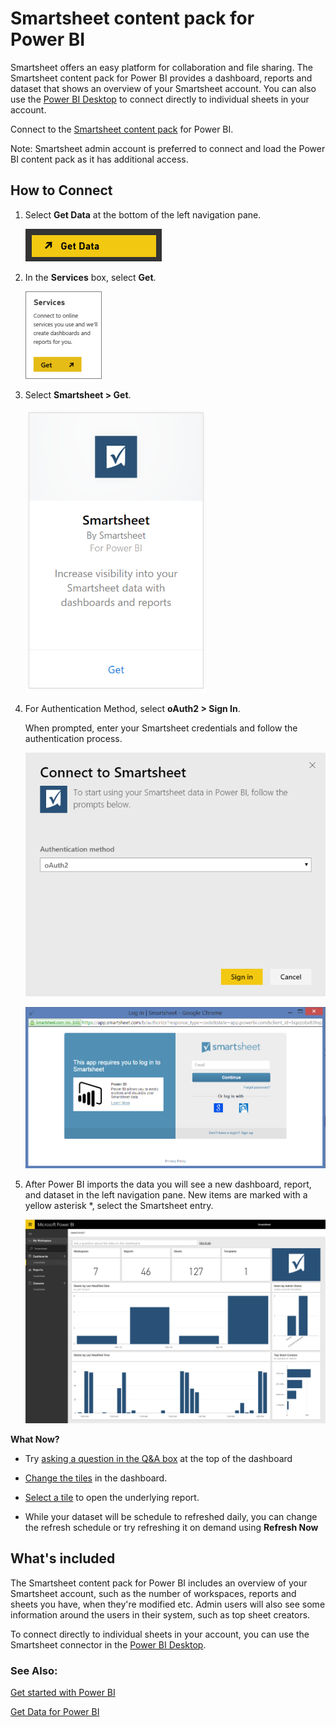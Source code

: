 ﻿<properties 
   pageTitle="Smartsheet content pack"
   description="Smartsheet content pack for Power BI"
   services="powerbi" 
   documentationCenter="" 
   authors=”joeshoukry” 
   manager="mblythe" 
   backup=""
   editor=""
   tags=""
   qualityFocus="no"
   qualityDate=""/>
 
<tags
   ms.service="powerbi"
   ms.devlang="NA"
   ms.topic="article"
   ms.tgt_pltfrm="NA"
   ms.workload="powerbi"
   ms.date="08/29/2016"
   ms.author=”yshoukry”/>
   
# Smartsheet content pack for Power&nbsp;BI

Smartsheet offers an easy platform for collaboration and file sharing. The Smartsheet content pack for Power BI provides a dashboard, reports and dataset that shows an overview of your Smartsheet account. You can also use the [Power BI Desktop](powerbi-desktop-connect-to-data.md) to connect directly to individual sheets in your account. 

Connect to the [Smartsheet content pack](https://app.powerbi.com/groups/me/getdata/services/smartsheet) for Power BI.

Note: Smartsheet admin account is preferred to connect and load the Power BI content pack as it has additional access. 

## How to Connect

1.  Select **Get Data** at the bottom of the left navigation pane.

	![](media/powerbi-content-pack-smartsheet/PBI_GetData.png)

2.  In the **Services** box, select **Get**.

	![](media/powerbi-content-pack-smartsheet/PBI_GetServices.png) 

3.  Select **Smartsheet \> Get**.

	![](media/powerbi-content-pack-smartsheet/smartsheet.png)

4.  For Authentication Method, select **oAuth2 \> Sign In**.

	When prompted, enter your Smartsheet credentials and follow the authentication process.

	![](media/powerbi-content-pack-smartsheet/creds.png)
    
    ![](media/powerbi-content-pack-smartsheet/creds2.png)

6.  After Power BI imports the data you will see a new dashboard, report, and dataset in the left navigation pane. New items are marked with a yellow asterisk \*, select the Smartsheet entry.

	![](media/powerbi-content-pack-smartsheet/dashboard.png)


**What Now?**

- Try [asking a question in the Q&A box](powerbi-service-q-and-a.md) at the top of the dashboard

- [Change the tiles](powerbi-service-edit-a-tile-in-a-dashboard.md) in the dashboard.

- [Select a tile](powerbi-service-dashboard-tiles.md) to open the underlying report.

- While your dataset will be schedule to refreshed daily, you can change the refresh schedule or try refreshing it on demand using **Refresh Now**

## What's included

The Smartsheet content pack for Power BI includes an overview of your Smartsheet account, such as the number of workspaces, reports and sheets you have, when they're modified etc. Admin users will also see some information around the users in their system, such as top sheet creators.  

To connect directly to individual sheets in your account, you can use the Smartsheet connector in the [Power BI Desktop](powerbi-desktop-connect-to-data.md).  

### See Also:

[Get started with Power BI](powerbi-service-get-started.md)

[Get Data for Power BI](powerbi-service-get-data.md)

